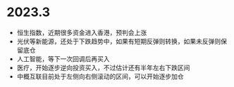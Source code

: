 # 2023.3

- 恒生指数，近期很多资金进入香港，预判会上涨
- 光伏等新能源，还处于下跌趋势中，如果有短期反弹则转换，如果未反弹则保留底仓
- 人工智能，等下一次回调后再买入
- 医疗，开始逐步逆向投资买入，不过估计还有半年左右下跌区间
- 中概互联目前处于左侧向右侧滚动的区间，可以开始逐步加仓

